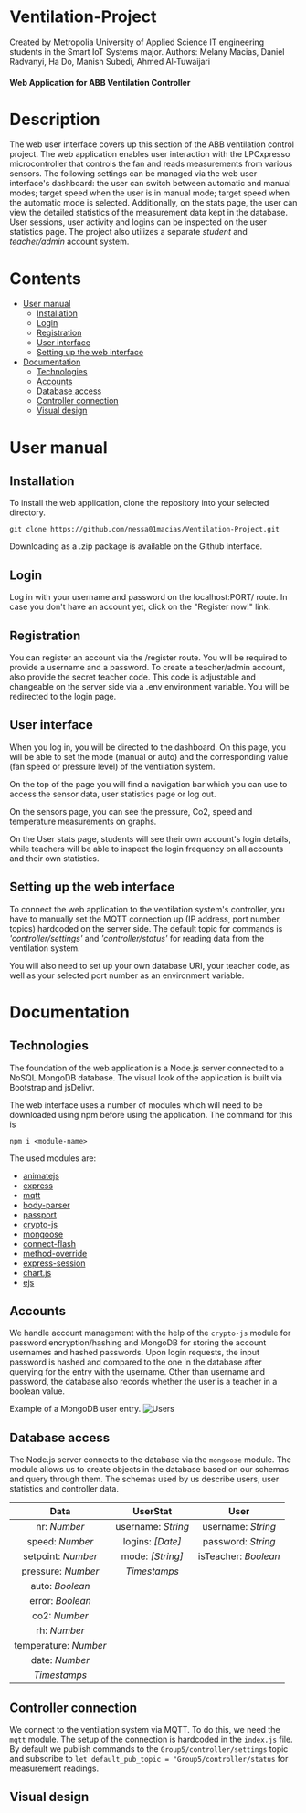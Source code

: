 # Ventilation-Project
Created by Metropolia University of Applied Science IT engineering students in the Smart IoT Systems major.
Authors: Melany Macias, Daniel Radvanyi, Ha Do, Manish Subedi, Ahmed Al-Tuwaijari
#### Web Application for ABB Ventilation Controller

# Description
The web user interface covers up this section of the ABB ventilation control project. The web application enables user interaction with the LPCxpresso microcontroller that controls the fan and reads measurements from various sensors. The following settings can be managed via the web user interface's dashboard: the user can switch between automatic and manual modes; target speed when the user is in manual mode; target speed when the automatic mode is selected. Additionally, on the stats page, the user can view the detailed statistics of the measurement data kept in the database. User sessions, user activity and logins can be inspected on the user statistics page. The project also utilizes a separate *student* and *teacher/admin* account system. 
# Contents
- [User manual](#user-manual)
  * [Installation](#installation)
  * [Login](#login)
  * [Registration](#registration)
  * [User interface](#user-interface)
  * [Setting up the web interface](#setting-up-the-web-interface)
- [Documentation](#documentation)
  * [Technologies](#technologies)
  * [Accounts](#accounts)
  * [Database access](#database-access)
  * [Controller connection](#controller-connection)
  * [Visual design](#visual-design)
# User manual

## Installation
To install the web application, clone the repository into your selected directory.
```
git clone https://github.com/nessa01macias/Ventilation-Project.git
```
Downloading as a .zip package is available on the Github interface.
## Login
Log in with your username and password on the localhost:PORT/ route. In case you don't have an account yet, click on the "Register now!" link.
## Registration
You can register an account via the /register route. You will be required to provide a username and a password. To create a teacher/admin account, also provide the secret teacher code. This code is adjustable and changeable on the server side via a .env environment variable. You will be redirected to the login page.
## User interface
When you log in, you will be directed to the dashboard. On this page, you will be able to set the mode (manual or auto) and the corresponding value (fan speed or pressure level) of the ventilation system.

On the top of the page you will find a navigation bar which you can use to access the sensor data, user statistics page or log out.

On the sensors page, you can see the pressure, Co2, speed and temperature measurements on graphs.

On the User stats page, students will see their own account's login details, while teachers will be able to inspect the login frequency on all accounts and their own statistics.
## Setting up the web interface
To connect the web application to the ventilation system's controller, you have to manually set the MQTT connection up (IP address, port number, topics) hardcoded on the server side. The default topic for commands is <em>'controller/settings'</em> and <em>'controller/status'</em> for reading data from the ventilation system.

You will also need to set up your own database URI, your teacher code, as well as your selected port number as an environment variable.
# Documentation

## Technologies
The foundation of the web application is a Node.js server connected to a NoSQL MongoDB database. The visual look of the application is built via Bootstrap and jsDelivr.

The web interface uses a number of modules which will need to be downloaded using npm before using the application. The command for this is

```
npm i <module-name>
```

The used modules are:
- [animatejs](https://www.npmjs.com/package/animejs)
- [express](https://www.npmjs.com/package/express)
- [mqtt](https://www.npmjs.com/package/mqtt)
- [body-parser](https://www.npmjs.com/package/body-parser)
- [passport](https://www.npmjs.com/package/passport)
- [crypto-js](https://www.npmjs.com/package/crypto-js)
- [mongoose](https://www.npmjs.com/package/mongoose)
- [connect-flash](https://www.npmjs.com/package/connect-flash)
- [method-override](https://www.npmjs.com/package/method-override)
- [express-session](https://www.npmjs.com/package/express-session)
- [chart.js](https://www.npmjs.com/package/chartjs)
- [ejs](https://www.npmjs.com/package/ejs)
## Accounts
We handle account management with the help of the `crypto-js` module for password encryption/hashing and MongoDB for storing the account usernames and hashed passwords. Upon login requests, the input password is hashed and compared to the one in the database after querying for the entry with the username. Other than username and password, the database also records whether the user is a teacher in a boolean value.

Example of a MongoDB user entry.
![Users](https://user-images.githubusercontent.com/70892020/198275946-a433216a-2759-4ee4-b2b7-b15675ec9936.png)

## Database access

The Node.js server connects to the database via the `mongoose` module. The module allows us to create objects in the database based on our schemas and query through them. The schemas used by us describe users, user statistics and controller data.

| Data        | UserStat           | User  |
| :-------------: |:-------------:| :-----:|
| nr: <em>Number</em>| username: <em>String</em> | username:  <em>String</em> |
| speed: <em>Number</em>| logins: <em>[Date]</em>|password:  <em>String</em> |
| setpoint: <em>Number</em> | mode: <em>[String]</em>|isTeacher: <em>Boolean</em> |
| pressure: <em>Number</em> | <em>Timestamps</em>||
| auto: <em>Boolean</em> |||
| error: <em>Boolean</em> |||
| co2: <em>Number</em> |||
| rh: <em>Number</em> |||
| temperature: <em>Number</em> |||
| date: <em>Number</em> |||
| <em>Timestamps</em> |||


## Controller connection

We connect to the ventilation system via MQTT. To do this, we need the `mqtt` module. The setup of the connection is hardcoded in the `index.js` file. By default we publish commands to the `Group5/controller/settings` topic and subscribe to `let default_pub_topic = "Group5/controller/status` for measurement readings.

## Visual design

